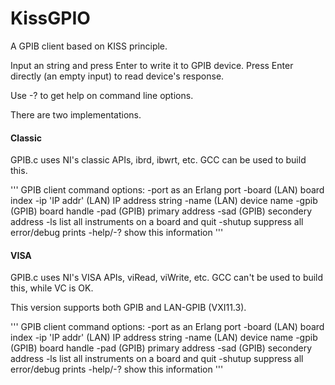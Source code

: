 KissGPIO
========

A GPIB client based on KISS principle.

Input an string and press Enter to write it to GPIB device. 
Press Enter directly (an empty input) to read device's response.  

Use -? to get help on command line options.

There are two implementations.

#### Classic

GPIB.c uses NI's classic APIs, ibrd, ibwrt, etc. GCC can be used to build this.

'''
 GPIB client command options:
     -port               as an Erlang port
     -board  <N>         (LAN) board index
     -ip     'IP addr'   (LAN) IP address string
     -name   <Name>      (LAN) device name
     -gpib   <N>         (GPIB) board handle
     -pad    <N>         (GPIB) primary address
     -sad    <N>         (GPIB) secondery address
     -ls                 list all instruments on a board and quit
     -shutup             suppress all error/debug prints
     -help/-?            show this information
'''

#### VISA

GPIB.c uses NI's VISA APIs, viRead, viWrite, etc. GCC can't be used to build this, while VC is OK.

This version supports both GPIB and LAN-GPIB (VXI11.3).

'''
 GPIB client command options:
     -port               as an Erlang port
     -board  <N>         (LAN) board index
     -ip     'IP addr'   (LAN) IP address string
     -name   <Name>      (LAN) device name
     -gpib   <N>         (GPIB) board handle
     -pad    <N>         (GPIB) primary address
     -sad    <N>         (GPIB) secondery address
     -ls                 list all instruments on a board and quit
     -shutup             suppress all error/debug prints
     -help/-?            show this information
'''
